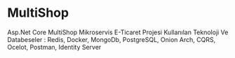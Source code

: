 # MultiShop
Asp.Net Core MultiShop Mikroservis E-Ticaret Projesi
Kullanılan Teknoloji Ve Databeseler : Redis, Docker, MongoDb, PostgreSQL, Onion Arch, CQRS, Ocelot, Postman, Identity Server
